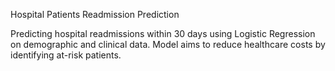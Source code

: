 Hospital Patients Readmission Prediction

Predicting hospital readmissions within 30 days using Logistic Regression on demographic and clinical data. Model aims to reduce healthcare costs by identifying at-risk patients.
